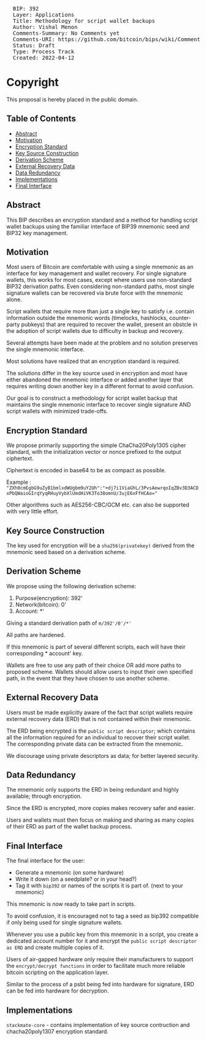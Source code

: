 <pre>
  BIP: 392
  Layer: Applications
  Title: Methodology for script wallet backups
  Author: Vishal Menon <vishalmenon.92@gmail.com>
  Comments-Summary: No Comments yet
  Comments-URI: https://github.com/bitcoin/bips/wiki/Comments:BIP-0392
  Status: Draft
  Type: Process Track
  Created: 2022-04-12
</pre>

# Copyright

This proposal is hereby placed in the public domain.

## Table of Contents
- [Abstract](#abstract)
- [Motivation](#motivation)
- [Encryption Standard](#estd)
- [Key Source Construction](#ksc)
- [Derivation Scheme](#ds)
- [External Recovery Data](#erd)
- [Data Redundancy](#datared)
- [Implementations](#impl)
- [Final Interface](#finint)

## Abstract

This BIP describes an encryption standard and a method for handling script wallet backups using the familiar interface of BIP39 mnemonic seed and BIP32 key management.

## Motivation

Most users of Bitcoin are comfortable with using a single mnemonic as an interface for key management and wallet recovery. For single signature wallets, this works for most cases, except where users use non-standard BIP32 derivation paths. Even considering non-standard paths, most single signature wallets can be recovered via brute force with the mnemonic alone. 

Script wallets that require more than just a single key to satisfy i.e. contain information outside the mnemonic words (timelocks, hashlocks, counter-party pubkeys) that are required to recover the wallet, present an obstcle in the adoption of script wallets due to difficulty in backup and recovery.

Several attempts have been made at the problem and no solution preserves the single mnemonic interface.

Most solutions have realized that an encryption standard is required. 

The solutions differ in the key source used in encryption and most have either abandoned the mnemonic interface or added another layer that requires writing down another key in a different format to avoid confusion.

Our goal is to construct a methodology for script wallet backup that maintains the single mnemonic interface to recover single signature AND script wallets with minimized trade-offs.

## Encryption Standard

We propose primarily supporting the simple ChaCha20Poly1305 cipher standard, with the initialization vector or nonce prefixed to the output ciphertext.

Ciphertext is encoded in base64 to be as compact as possible.

Example : ```"ZXh0cmEgbG9uZyB1bmlxdWUgbm9uY2Uh":"+dj7i1ViaGhL/3PvsAewrqoIqZBv3D3ACDxPbQWaioGIrqYyqRHuyVybXlUmdHiVK3To38omnU/3ujE6xFfHCAo="```

Other algorithms such as AES256-CBC/GCM etc. can also be supported with very little effort.

## Key Source Construction

The key used for encryption will be a `sha256(privatekey)` derived from the mnemonic seed based on a derivation scheme.

## Derivation Scheme

We propose using the following derivation scheme:

1. Purpose(encryption): 392'
2. Network(bitcoin): 0' 
3. Account: *'

Giving a standard derivation path of `m/392'/0'/*'` 

All paths are hardened.

If this mnemonic is part of several different scripts, each will have their corresponding * account' key.

Wallets are free to use any path of their choice OR add more paths to proposed scheme. Wallets should allow users to input their own specified path, in the event that they have chosen to use another scheme.

## External Recovery Data 

Users must be made explicitly aware of the fact that script wallets require external recovery data (ERD) that is not contained within their mnemonic.

The ERD being encrypted is the `public script descriptor`; which contains all the information required for an individual to recover their script wallet. The corresponding private data can be extracted from the mnemonic.

We discourage using private descriptors as data; for better layered security.

## Data Redundancy
 
The mnemonic only supports the ERD in being redundant and highly available; through encryption.

Since the ERD is encrypted, more copies makes recovery safer and easier.

Users and wallets must then focus on making and sharing as many copies of their ERD as part of the wallet backup process.

## Final Interface

The final interface for the user:

- Generate a mnemonic (on some hardware)
- Write it down (on a seedplate? or in your head?)
- Tag it with `bip392` or names of the scripts it is part of. (next to your mnemonic)

This mnemonic is now ready to take part in scripts.

To avoid confusion, it is encouraged not to tag a seed as bip392 compatible if only being used for single signature wallets.

Whenever you use a public key from this mnemonic in a script, you create a dedicated account number for it and encrypt the `public script descriptor as ERD` and create multiple copies of it.

Users of air-gapped hardware only require their manufacturers to support the `encrypt/decrypt functions` in order to facilitate much more reliable bitcoin scripting on the application layer.

Similar to the process of a psbt being fed into hardware for signature, ERD can be fed into hardware for decryption.

## Implementations

`stackmate-core` - contains implementation of key source contruction and chacha20poly1307 encryption standard.

